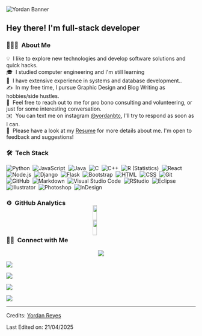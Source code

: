 ![Yordan Banner](https://yordanbtc.github.io/header.png)

<h2>Hey there! I'm full-stack developer</h2>

<!-- ## 👋 &nbsp;Hey there! I'm Yordan -->

### 👨🏻‍💻 &nbsp;About Me

💡 &nbsp;I like to explore new technologies and develop software solutions and quick hacks.\
🎓 &nbsp;I studied computer engineering and I'm still learning\
🌱 &nbsp;I have extensive experience in systems and database development..\
✍️ &nbsp;In my free time, I pursue Graphic Design and Blog Writing as hobbies/side hustles.\
💬 &nbsp;Feel free to reach out to me for pro bono consulting and volunteering, or just for some interesting conversation.\
✉️ &nbsp;You can text me on instagram [@yordanbtc](https://instagram.com/yordanbtc), I'll try to respond as soon as I can.\
📄 &nbsp;Please have a look at my [Resume](https://linkedin.com/in/yordanbtc) for more details about me. I'm open to feedback and suggestions!

### 🛠 &nbsp;Tech Stack

![Python](https://img.shields.io/badge/-Python-05122A?style=flat&logo=python)&nbsp;
![JavaScript](https://img.shields.io/badge/-JavaScript-05122A?style=flat&logo=javascript)&nbsp;
![Java](https://img.shields.io/badge/-Java-05122A?style=flat&logo=Java&logoColor=FFA518)&nbsp;
![C](https://img.shields.io/badge/-C-05122A?style=flat&logo=C&logoColor=A8B9CC)&nbsp;
![C++](https://img.shields.io/badge/-C++-05122A?style=flat&logo=C%2B%2B&logoColor=00599C)&nbsp;
![R (Statistics)](https://img.shields.io/badge/-R-05122A?style=flat&logo=R&logoColor=276DC3)&nbsp;
![React](https://img.shields.io/badge/-React-05122A?style=flat&logo=react)&nbsp;
![Node.js](https://img.shields.io/badge/-Node.js-05122A?style=flat&logo=node.js)&nbsp;
![Django](https://img.shields.io/badge/-Django-05122A?style=flat&logo=django&logoColor=092E20)&nbsp;
![Flask](https://img.shields.io/badge/-Flask-05122A?style=flat&logo=flask)&nbsp;
![Bootstrap](https://img.shields.io/badge/-Bootstrap-05122A?style=flat&logo=bootstrap&logoColor=563D7C)&nbsp;
![HTML](https://img.shields.io/badge/-HTML-05122A?style=flat&logo=HTML5)&nbsp;
![CSS](https://img.shields.io/badge/-CSS-05122A?style=flat&logo=CSS3&logoColor=1572B6)&nbsp;
![Git](https://img.shields.io/badge/-Git-05122A?style=flat&logo=git)&nbsp;
![GitHub](https://img.shields.io/badge/-GitHub-05122A?style=flat&logo=github)&nbsp;
![Markdown](https://img.shields.io/badge/-Markdown-05122A?style=flat&logo=markdown)&nbsp;
![Visual Studio Code](https://img.shields.io/badge/-Visual%20Studio%20Code-05122A?style=flat&logo=visual-studio-code&logoColor=007ACC)&nbsp;
![RStudio](https://img.shields.io/badge/-RStudio-05122A?style=flat&logo=rstudio)&nbsp;
![Eclipse](https://img.shields.io/badge/-Eclipse-05122A?style=flat&logo=eclipse-ide&logoColor=2C2255)&nbsp;
![Illustrator](https://img.shields.io/badge/-Illustrator-05122A?style=flat&logo=adobe-illustrator)&nbsp;
![Photoshop](https://img.shields.io/badge/-Photoshop-05122A?style=flat&logo=adobe-photoshop)&nbsp;
![InDesign](https://img.shields.io/badge/-InDesign-05122A?style=flat&logo=adobe-indesign)

### ⚙️ &nbsp;GitHub Analytics

<p align="center">
<div style="display:grid;align-items:center;justify-content:center">
<a href="https://github.com/yordanbtc">
  <img style="height:100%;width:49%;max-width: 100%" src="https://github-readme-stats-eight-theta.vercel.app/api?username=yordanbtc&layout=compact"/>
  <img style="height:100%;width:49%;max-width: 100%" src="https://github-readme-stats.vercel.app/api/top-langs?username=yordanbtc"/>
</a>
</div>
</p>

### 🤝🏻 &nbsp;Connect with Me

<p align="center">
<a href="https://www.youtube.com/@yordanbtc"><img src="https://img.shields.io/badge/-@yordanbtc-EC0505?style=flat&logo=youtube&logoColor=white"/></a>

<a href="https://linkedin.com/in/yordanbtc"><img src="https://img.shields.io/badge/-yordanbtc-0077B5?style=flat&logo=linkedin&logoColor=white"/></a>

<a href="https://instagram.com/adityavs_"><img src="https://img.shields.io/badge/-@yordanbtc-E4405F?style=flat&logo=Instagram&logoColor=white"/></a>

<a href="https://www.tiktok.com/@yordanbtc?_t=ZM-8vlGf3PufuX&_r=1"><img src="https://img.shields.io/badge/-@yordanbtc-1877F2?style=flat&logo=tiktok&logoColor=white"/></a>


<a href="https://wa.me/message/5TIANKNJM7HVL1"><img src="https://img.shields.io/badge/-@yordanbtc-19B63E?style=flat&logo=whatsapp&logoColor=white"/></a>

</p>

-----
Credits: [Yordan Reyes](https://github.com/yordanbtc)

Last Edited on: 21/04/2025

